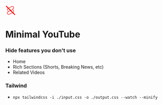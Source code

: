 <img src="images/icon-32.png" alt="Minimal YouTube" />

# Minimal YouTube

### Hide features you don't use
- Home
- Rich Sections (Shorts, Breaking News, etc)
- Related Videos

### Tailwind
- `npx tailwindcss -i ./input.css -o ./output.css --watch --minify`
